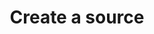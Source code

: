 ---
content-type: "embed-endpoint"
endpoint: "sources"
key: "create-a-source"
version: "4"
order: 1


title: "Create a source"
method: "post"
short-url: |
  /v{{ object.version }}{{ object.endpoint-url }}
full-url: |
  {{ page.api-base-url }}{{ endpoint.short-url | flatify }}
description: |
  Creates a source object, which is the first step in setting up a new data source. After the source object is created, additional configuration steps must be completed.

  The configuration process is unique for each type of source. Use the source's `report_card` object's `current_step` attribute to identify the current `step` in configuring the source.

  The `report_card` object's `current_step_hints` attribute will assist you in guiding the user to [Stitch.js](#stitch-js) to complete the current step.


arguments:
  - name: "display_name"
    required: true
    description: "A descriptive name for the source. This will be used to dynamically generate the name corresponding to the schema name or dataset name that the data from this source will be loaded into."

  - name: "type"
    required: true
    description: "The source type. For example: `platform.marketo` or `platform.hubspot`."

  - name: "properties"
    required: false
    description: "A source properties object corresponding to the value of `type`."


returns: "A source object with a `report_card` property, which contains the report card object for the source's configuration status."


examples:
  - type: "request"
    language: "curl"
    code: |
      curl -X {{ endpoint.method | upcase }} {{ endpoint.full-url | flatify | strip_newlines }}
           -H "Authorization: Bearer <ACCESS_TOKEN>" 
           -H "Content-Type: application/json"
           -d "{
                   "type":"platform.hubspot",
                   "display_name":"HubSpot",
                   "properties":{
                      "start_date":"2017-01-01T00:00:00Z",
                      "frequency_in_minutes":"30"
                   }
                }"
  - type: "response"
    language: "json"
    code: |
      {
         "properties":{
            "frequency_in_minutes":"30",
            "image_version":"1.latest",
            "start_date":"2017-01-01T00:00:00Z"
         },
         "updated_at":"2018-02-06T16:25:06Z",
         "check_job_name":null,
         "name":"hubspot",
         "type":"platform.hubspot",
         "deleted_at":null,
         "system_paused_at":null,
         "stitch_client_id":<ACCOUNT_ID>,
         "paused_at":null,
         "id":<SOURCE_ID>,
         "display_name":"HubSpot",
         "created_at":"2018-02-06T16:25:06Z",
         "report_card":{
            "type":"platform.hubspot",
            "current_step":2,
            "steps":[
               {
                  "type":"form",
                  "properties":[
                     {
                        "name":"image_version",
                        "is_required":true,
                        "provided":true,
                        "is_credential":false,
                        "system_provided":true,
                        "json_schema":null
                     },
                     {
                        "name":"frequency_in_minutes",
                        "is_required":true,
                        "provided":true,
                        "is_credential":false,
                        "system_provided":false,
                        "json_schema":{
                           "type":"string",
                           "pattern":"^\\d+$"
                        }
                     },
                     {
                        "name":"start_date",
                        "is_required":true,
                        "provided":true,
                        "is_credential":false,
                        "system_provided":false,
                        "json_schema":{
                           "type":"string",
                           "pattern":"^\\d{4}-\\d{2}-\\d{2}T00:00:00Z$"
                        }
                     }
                  ]
               },
               {
                  "type":"oauth",
                  "properties":[
                     {
                        "name":"client_id",
                        "is_required":true,
                        "provided":false,
                        "is_credential":true,
                        "system_provided":true,
                        "json_schema":{
                           "type":"string"
                        }
                     },
                     {
                        "name":"client_secret",
                        "is_required":true,
                        "provided":false,
                        "is_credential":true,
                        "system_provided":true,
                        "json_schema":{
                           "type":"string"
                        }
                     },
                     {
                        "name":"redirect_uri",
                        "is_required":true,
                        "provided":false,
                        "is_credential":true,
                        "system_provided":true,
                        "json_schema":{
                           "type":"string",
                           "format":"uri"
                        }
                     },
                     {
                        "name":"refresh_token",
                        "is_required":true,
                        "provided":false,
                        "is_credential":true,
                        "system_provided":true,
                        "json_schema":{
                           "type":"string"
                        }
                     }
                  ]
               },
               {
                  "type":"discover_schema",
                  "properties":[ ]
               },
               {
                  "type":"field_selection",
                  "properties":[ ]
               },
               {
                  "type":"fully_configured",
                  "properties":[ ]
               }
            ],
            "current_step_hints":{
               "js":{
                  "function":"authorizeSource",
                  "options":{
                     "id":<SOURCE_ID>
                  }
               }
            }
         }
      }

  - type: "errors"
    language: "json"
    errors:
      - name: "Existing integration"
        type: &400 "400 Bad Request"
        fix-it: |
          Occurs when the source's `display_name` is already in use. Stitch uses the `display_name` attribute to dynamically generate a corresponding schema name - the `name` attribute in the [Source Object](#source-object) - in the connected destination for the integration.

          As schema names must be unique to prevent collisions, sources created through the API must have unique `display_name` values upon creation. A source's `display_name` attribute can be changed after creation by using the [Update a Source](#) endpoint.

          For example: If you create an integration with a `display_name` of `HubSpot` and then attempt to create a second integration with `display_name: HubSpot`, you'll receive the response below. To resolve the error, use a unique `display_name` value to create the source.
        code: |
            "a source of name <NAME> already exists"

      - name: "Prohibited arguments"
        type: *400
        fix-it: |
          Occurs when arguments other than `display_name`, `type`, and `properties` are included in the request.

        code: |
            "POST body may only include a type, a display_name and map of string properties"

      - name: "Bad properties"
        type: *400
        fix-it: |
          Occurs when the `properties` arugment is included and contains invalid data. The response will include `bad_properties`, which is an array containing the names of the properties deemed to be incorrect for the source `type`.

          Possible reasons for this include:

          - Incorrectly formatted data
          - Incorrectly typed data - all properties must be sent as strings
          - A property is included but has a `NULL` value

          For example: `start_date` is `NULL` or sent in a format other than `YYYY-MM-DDTHH:MM:SSZ`. If the following request were sent:

          ```curl
          curl -X {{ endpoint.method | upcase }} {{ endpoint.full-url | flatify | strip_newlines }}
               -H "Authorization: Bearer <ACCESS_TOKEN>" 
               -H "Content-Type: application/json"
               -d "{
                       "type":"platform.hubspot",
                       "display_name":"HubSpot",
                       "properties":{
                          "start_date":"2017-01-01 00:00:00",
                          "frequency_in_minutes":""
                       }
                    }"
          ```

          It would result in the following response:
        code: |
          {
             "bad_properties":[
                "start_date",
                "frequency_in_minutes"
             ],
             ...
          }

---